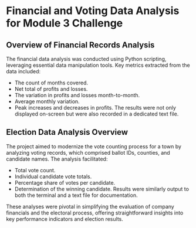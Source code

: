 # Financial and Voting Data Analysis for Module 3 Challenge

## Overview of Financial Records Analysis
The financial data analysis was conducted using Python scripting, leveraging essential data manipulation tools. Key metrics extracted from the data included:
- The count of months covered.
- Net total of profits and losses.
- The variation in profits and losses month-to-month.
- Average monthly variation.
- Peak increases and decreases in profits.
The results were not only displayed on-screen but were also recorded in a dedicated text file.

## Election Data Analysis Overview
The project aimed to modernize the vote counting process for a town by analyzing voting records, which comprised ballot IDs, counties, and candidate names. The analysis facilitated:
- Total vote count.
- Individual candidate vote totals.
- Percentage share of votes per candidate.
- Determination of the winning candidate.
Results were similarly output to both the terminal and a text file for documentation.

These analyses were pivotal in simplifying the evaluation of company financials and the electoral process, offering straightforward insights into key performance indicators and election results.
